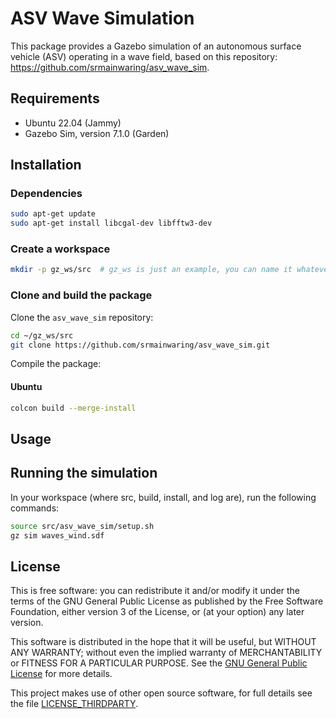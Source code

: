 # ASV Wave Simulation
This package provides a Gazebo simulation of an autonomous surface vehicle (ASV) operating in a wave field, based on this repository: https://github.com/srmainwaring/asv_wave_sim.

## Requirements

- Ubuntu 22.04 (Jammy)
- Gazebo Sim, version 7.1.0 (Garden)



## Installation

### Dependencies

```bash
sudo apt-get update
sudo apt-get install libcgal-dev libfftw3-dev
```

### Create a workspace

```bash
mkdir -p gz_ws/src  # gz_ws is just an example, you can name it whatever you want
```

### Clone and build the package

Clone the `asv_wave_sim` repository:

```bash
cd ~/gz_ws/src
git clone https://github.com/srmainwaring/asv_wave_sim.git
```

Compile the package:

#### Ubuntu

```bash
colcon build --merge-install
```

## Usage

## Running the simulation
In your workspace (where src, build, install, and log are), run the following commands:
```bash
source src/asv_wave_sim/setup.sh
gz sim waves_wind.sdf
```


## License

This is free software: you can redistribute it and/or modify it under the terms of the GNU General Public License as published by the Free Software Foundation, either version 3 of the License, or (at your option) any later version.

This software is distributed in the hope that it will be useful, but WITHOUT ANY WARRANTY; without even the implied warranty of MERCHANTABILITY or FITNESS FOR A PARTICULAR PURPOSE.  See the [GNU General Public License](LICENSE) for more details.

This project makes use of other open source software, for full details see the file [LICENSE_THIRDPARTY](LICENSE_THIRDPARTY).
